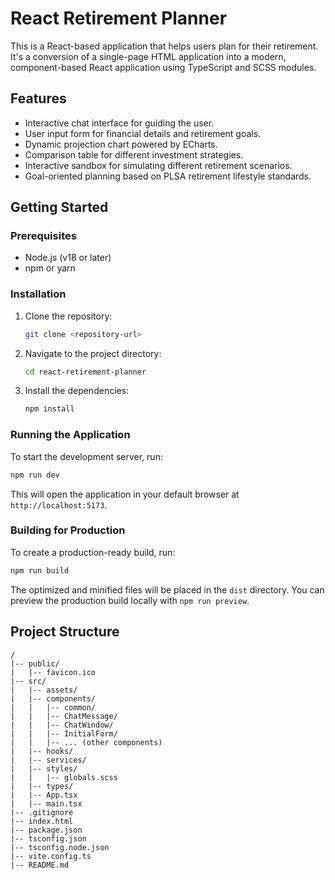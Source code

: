 # React Retirement Planner

This is a React-based application that helps users plan for their retirement. It's a conversion of a single-page HTML application into a modern, component-based React application using TypeScript and SCSS modules.

## Features

- Interactive chat interface for guiding the user.
- User input form for financial details and retirement goals.
- Dynamic projection chart powered by ECharts.
- Comparison table for different investment strategies.
- Interactive sandbox for simulating different retirement scenarios.
- Goal-oriented planning based on PLSA retirement lifestyle standards.

## Getting Started

### Prerequisites

- Node.js (v18 or later)
- npm or yarn

### Installation

1. Clone the repository:
   ```bash
   git clone <repository-url>
   ```
2. Navigate to the project directory:
   ```bash
   cd react-retirement-planner
   ```
3. Install the dependencies:
   ```bash
   npm install
   ```

### Running the Application

To start the development server, run:

```bash
npm run dev
```

This will open the application in your default browser at `http://localhost:5173`.

### Building for Production

To create a production-ready build, run:

```bash
npm run build
```

The optimized and minified files will be placed in the `dist` directory. You can preview the production build locally with `npm run preview`.

## Project Structure

```
/
|-- public/
|   |-- favicon.ico
|-- src/
|   |-- assets/
|   |-- components/
|   |   |-- common/
|   |   |-- ChatMessage/
|   |   |-- ChatWindow/
|   |   |-- InitialForm/
|   |   |-- ... (other components)
|   |-- hooks/
|   |-- services/
|   |-- styles/
|   |   |-- globals.scss
|   |-- types/
|   |-- App.tsx
|   |-- main.tsx
|-- .gitignore
|-- index.html
|-- package.json
|-- tsconfig.json
|-- tsconfig.node.json
|-- vite.config.ts
|-- README.md
```
